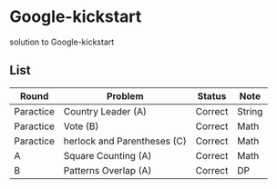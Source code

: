 # Google-kickstart
solution to Google-kickstart

## List

Round | Problem | Status | Note
---| ---| --- | ---
Paractice | Country Leader (A)| Correct|String
Paractice | Vote (B)| Correct| Math
Paractice | herlock and Parentheses (C)| Correct| Math
A | Square Counting (A)| Correct| Math
B | Patterns Overlap (A)| Correct| DP
